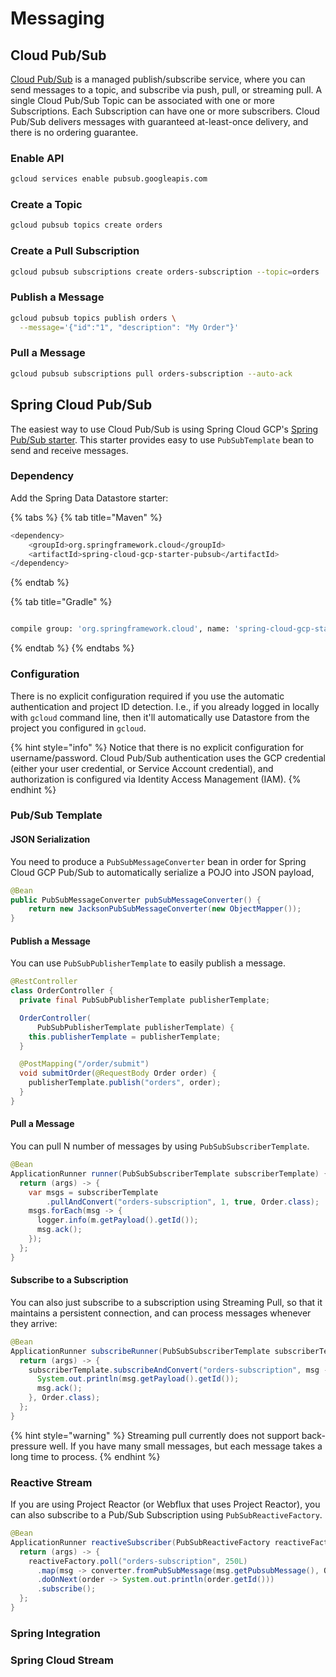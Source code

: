 # Messaging

## Cloud Pub/Sub

[Cloud Pub/Sub](https://cloud.google.com/pubsub/docs/) is a managed publish/subscribe service, where you can send messages to a topic, and subscribe via push, pull, or streaming pull.  A single Cloud Pub/Sub Topic can be associated with one or more Subscriptions. Each Subscription can have one or more subscribers. Cloud Pub/Sub delivers messages with guaranteed at-least-once delivery, and there is no ordering guarantee.

### Enable API

```bash
gcloud services enable pubsub.googleapis.com
```

### Create a Topic

```bash
gcloud pubsub topics create orders
```

### Create a Pull Subscription

```bash
gcloud pubsub subscriptions create orders-subscription --topic=orders
```

### Publish a Message

```bash
gcloud pubsub topics publish orders \
  --message='{"id":"1", "description": "My Order"}'
```

### Pull a Message

```bash
gcloud pubsub subscriptions pull orders-subscription --auto-ack
```

## Spring Cloud Pub/Sub

The easiest way to use Cloud Pub/Sub is using Spring Cloud GCP's [Spring Pub/Sub starter](https://cloud.spring.io/spring-cloud-static/spring-cloud-gcp/1.2.2.RELEASE/reference/html/#google-cloud-pubsub). This starter provides easy to use `PubSubTemplate` bean to send and receive messages.

### Dependency

Add the Spring Data Datastore starter:

{% tabs %}
{% tab title="Maven" %}
```bash
<dependency>
    <groupId>org.springframework.cloud</groupId>
    <artifactId>spring-cloud-gcp-starter-pubsub</artifactId>
</dependency>
```
{% endtab %}

{% tab title="Gradle" %}
```bash

compile group: 'org.springframework.cloud', name: 'spring-cloud-gcp-starter-pubsub'
```
{% endtab %}
{% endtabs %}

### Configuration

There is no explicit configuration required if you use the automatic authentication and project ID detection. I.e., if you already logged in locally with `gcloud` command line, then it'll automatically use Datastore from the project you configured in `gcloud`.

{% hint style="info" %}
Notice that there is no explicit configuration for username/password. Cloud Pub/Sub authentication uses the GCP credential \(either your user credential, or Service Account credential\), and authorization is configured via Identity Access Management \(IAM\).
{% endhint %}

### Pub/Sub Template

#### JSON Serialization

You need to produce a  `PubSubMessageConverter` bean in order for Spring Cloud GCP Pub/Sub to automatically serialize a POJO into JSON payload, 

```java
@Bean
public PubSubMessageConverter pubSubMessageConverter() {
    return new JacksonPubSubMessageConverter(new ObjectMapper());
}
```

#### Publish a Message

You can use `PubSubPublisherTemplate` to easily publish a message.

```java
@RestController
class OrderController {
  private final PubSubPublisherTemplate publisherTemplate;

  OrderController(
      PubSubPublisherTemplate publisherTemplate) {
    this.publisherTemplate = publisherTemplate;
  }

  @PostMapping("/order/submit")
  void submitOrder(@RequestBody Order order) {
    publisherTemplate.publish("orders", order);
  }
}
```

#### Pull a Message

You can pull N number of messages by using `PubSubSubscriberTemplate`.

```java
@Bean
ApplicationRunner runner(PubSubSubscriberTemplate subscriberTemplate) {
  return (args) -> {
    var msgs = subscriberTemplate
        .pullAndConvert("orders-subscription", 1, true, Order.class);
    msgs.forEach(msg -> {
      logger.info(m.getPayload().getId());
      msg.ack();
    });
  };
}
```

#### Subscribe to a Subscription

You can also just subscribe to a subscription using Streaming Pull, so that it maintains a persistent connection, and can process messages whenever they arrive:

```java
@Bean
ApplicationRunner subscribeRunner(PubSubSubscriberTemplate subscriberTemplate) {
  return (args) -> {
    subscriberTemplate.subscribeAndConvert("orders-subscription", msg -> {
      System.out.println(msg.getPayload().getId());
      msg.ack();
    }, Order.class);
  };
}
```

{% hint style="warning" %}
Streaming pull currently does not support back-pressure  well. If you have many small messages, but each message takes a long time to process.
{% endhint %}

### Reactive Stream

If you are using Project Reactor \(or Webflux that uses Project Reactor\), you can also subscribe to a Pub/Sub Subscription using `PubSubReactiveFactory`.

```java
@Bean
ApplicationRunner reactiveSubscriber(PubSubReactiveFactory reactiveFactory, PubSubMessageConverter converter) {
  return (args) -> {
    reactiveFactory.poll("orders-subscription", 250L)
      .map(msg -> converter.fromPubSubMessage(msg.getPubsubMessage(), Order.class))
      .doOnNext(order -> System.out.println(order.getId()))
      .subscribe();
  };
}
```

### Spring Integration



### Spring Cloud Stream

